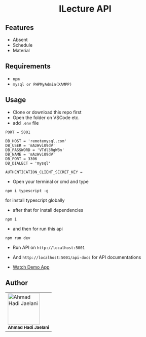 <h1 align="center">ILecture API</h1>

## Features

- Absent
- Schedule
- Material

## Requirements

- `npm`
- `mysql or PHPMyAdmin(XAMPP)`

## Usage

- Clone or download this repo first
- Open the folder on VSCode etc.
- add `.env` file
```
PORT = 5001

DB_HOST = 'remotemysql.com'
DB_USER = 'mAzWvi09dV'
DB_PASSWORD = 'VTdl3RgWBn'
DB_NAME = 'mAzWvi09dV'
DB_PORT = 3306
DB_DIALECT = 'mysql'

AUTHENTICATION_CLIENT_SECRET_KEY = 
```
- Open your terminal or cmd and type
````
npm i typescript -g
````
  for install typescript globally
- after that for install dependencies
 ```
 npm i
 ```
- and then for run this api
```
npm run dev
```

- Run API on `http://localhost:5001`
- And `http://localhost:5001/api-docs` for API documentations

- [Watch Demo App]()

## Author
  <table>
    <tr>
      <td>
        <a href="https://github.com/aahmadhadi">
          <img width="100" src="https://avatars1.githubusercontent.com/u/35247372?s=460&v=4" alt="Ahmad Hadi Jaelani"><br/>
          <sub><b>Ahmad Hadi Jaelani</b></sub>
        </a>
      </td>
    </tr>
  </table>
